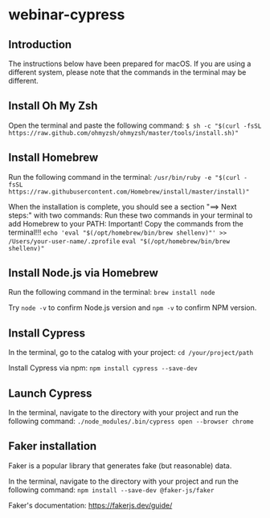 # webinar-cypress

## Introduction

The instructions below have been prepared for macOS. 
If you are using a different system, please note that the commands in the terminal may be different.

## Install Oh My Zsh

Open the terminal and paste the following command:
`$ sh -c "$(curl -fsSL https://raw.github.com/ohmyzsh/ohmyzsh/master/tools/install.sh)"`

## Install Homebrew

Run the following command in the terminal:
`/usr/bin/ruby -e "$(curl -fsSL https://raw.githubusercontent.com/Homebrew/install/master/install)"`

When the installation is complete, you should see a section "==> Next steps:" with two commands:
Run these two commands in your terminal to add Homebrew to your PATH:
Important! Copy the commands from the terminal!!!
`echo 'eval "$(/opt/homebrew/bin/brew shellenv)"' >> /Users/your-user-name/.zprofile`
`eval "$(/opt/homebrew/bin/brew shellenv)"`

## Install Node.js via Homebrew

Run the following command in the terminal:
`brew install node`

Try `node -v` to confirm Node.js version and `npm -v` to confirm NPM version.

## Install Cypress

In the terminal, go to the catalog with your project:
`cd /your/project/path`

Install Cypress via npm:
`npm install cypress --save-dev`

## Launch Cypress


In the terminal, navigate to the directory with your project and run the following command:
`./node_modules/.bin/cypress open --browser chrome`

## Faker installation

Faker is a popular library that generates fake (but reasonable) data.

In the terminal, navigate to the directory with your project and run the following command:
`npm install --save-dev @faker-js/faker`

Faker's documentation:
https://fakerjs.dev/guide/